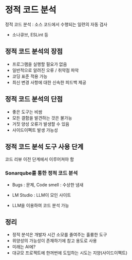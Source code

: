 # 정적 코드 분석

정적 코드 분석 : 소스 코드에서 수행되는 일련의 자동 검사

- 소나큐브, ESLint 등

## 정적 코드 분석의 장점

- 프로그램을 실행할 필요가 없음
- 일반적으로 알려진 오류 / 취약점 파악
- 코딩 표준 적용 가능
- 최신 변경 사항에 대한 신속한 피드백 제공

## 정적 코드 분석의 단점

- 좋은 도구는 비쌈
- 모든 결함을 발견하는 것은 불가능
- 거짓 양성 오류가 발생할 수 있음
- 사이드이펙트 발생 가능성

## 정적 코드 분석 도구 사용 단계

코드 리뷰 이전 단계에서 이루어져야 함

### Sonarqube를 통한 정적 코드 분석

- Bugs : 문제, Code smell : 수상한 냄새

- LM Studio : LLM이 모인 사이트
- LLM을 이용하여 코드 분석 가능

## 정리

- 정적 분석은 개발자 시간 소모를 줄여주는 훌륭한 도구
- 위양성의 가능성이 존재하기에 참고 용도로 사용
- 미래는 AI에?
- 대규모 프로젝트에 한꺼번에 도입하는 시도는 지양(사이드이펙트)
